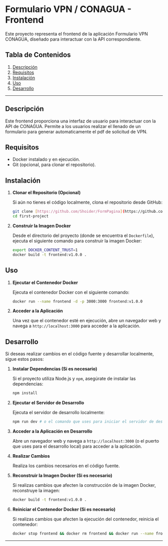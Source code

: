 # Formulario VPN / CONAGUA - Frontend

Este proyecto representa el frontend de la aplicación Formulario VPN CONAGUA, diseñado para interactuar con la API correspondiente.

## Tabla de Contenidos

1.  [Descripción](#descripcion)
2.  [Requisitos](#requisitos)
3.  [Instalación](#instalacion)
4.  [Uso](#uso)
5.  [Desarrollo](#desarrollo)

---

## Descripción

Este frontend proporciona una interfaz de usuario para interactuar con la API de CONAGUA. Permite a los usuarios realizar el llenado de un formulario para generar automaticamente el pdf de solicitud de VPN.

## Requisitos

* Docker instalado y en ejecución.
* Git (opcional, para clonar el repositorio).

## Instalación

1.  **Clonar el Repositorio (Opcional)**

    Si aún no tienes el código localmente, clona el repositorio desde GitHub:

    ```bash
    git clone [https://github.com/Shoider/FormPagina](https://github.com/Shoider/FormPagina)
    cd first-project
    ```

2.  **Construir la Imagen Docker**

    Desde el directorio del proyecto (donde se encuentra el `Dockerfile`), ejecuta el siguiente comando para construir la imagen Docker:

    ```bash
    export DOCKER_CONTENT_TRUST=1
    docker build -t frontend:v1.0.0 .
    ```

## Uso

1.  **Ejecutar el Contenedor Docker**

    Ejecuta el contenedor Docker con el siguiente comando:

    ```bash
    docker run --name frontend -d -p 3000:3000 frontend:v1.0.0
    ```

2.  **Acceder a la Aplicación**

    Una vez que el contenedor esté en ejecución, abre un navegador web y navega a `http://localhost:3000` para acceder a la aplicación.

## Desarrollo

Si deseas realizar cambios en el código fuente y desarrollar localmente, sigue estos pasos:

1.  **Instalar Dependencias (Si es necesario)**

    Si el proyecto utiliza Node.js y `npm`, asegúrate de instalar las dependencias:

    ```bash
    npm install
    ```

2.  **Ejecutar el Servidor de Desarrollo**

    Ejecuta el servidor de desarrollo localmente:

    ```bash
    npm run dev # o el comando que uses para iniciar el servidor de desarrollo
    ```

3.  **Acceder a la Aplicación en Desarrollo**

    Abre un navegador web y navega a `http://localhost:3000` (o el puerto que uses para el desarrollo local) para acceder a la aplicación.

4.  **Realizar Cambios**

    Realiza los cambios necesarios en el código fuente.

5.  **Reconstruir la Imagen Docker (Si es necesario)**

    Si realizas cambios que afecten la construcción de la imagen Docker, reconstruye la imagen:

    ```bash
    docker build -t frontend:v1.0.0 .
    ```

6.  **Reiniciar el Contenedor Docker (Si es necesario)**

    Si realizas cambios que afecten la ejecución del contenedor, reinicia el contenedor:

    ```bash
    docker stop frontend && docker rm frontend && docker run --name frontend -d -p 3000:3000 frontend:v1.0.0
    ```

---